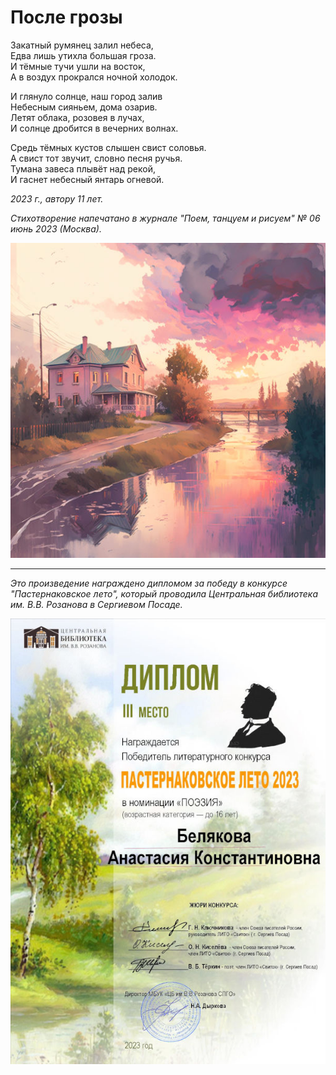 # После грозы

Закатный румянец залил небеса,  
Едва лишь утихла большая гроза.  
И тёмные тучи ушли на восток,  
А в воздух прокрался ночной холодок.

И глянуло солнце, наш город залив  
Небесным сияньем, дома озарив.  
Летят облака, розовея в лучах,  
И солнце дробится в вечерних волнах.

Средь тёмных кустов слышен свист соловья.  
А свист тот звучит, словно песня ручья.  
Тумана завеса плывёт над рекой,  
И гаснет небесный янтарь огневой.  

*2023 г., автору 11 лет.*

*Стихотворение напечатано в журнале "Поем, танцуем и рисуем" № 06 июнь 2023 (Москва).*

![После грозы](../images/after-storm.jpg)

***

*Это произведение награждено дипломом за победу в конкурсе "Пастернаковское лето", который проводила Центральная библиотека им. В.В. Розанова в Сергиевом Посаде.*

![Диплом Пастернаковское лето](../images/achievements/pasternak-summer.jpg)
